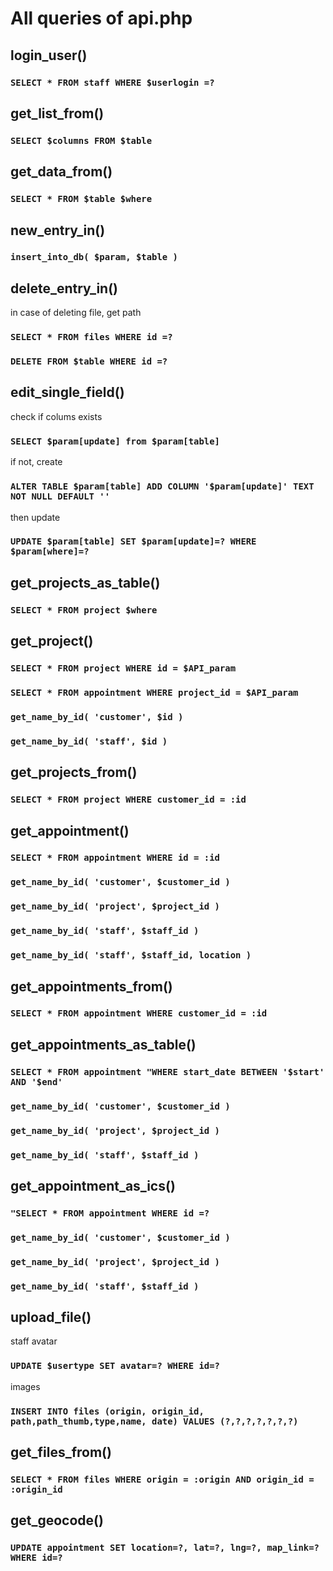 # All queries of api.php



 
## login_user()
### `SELECT * FROM staff WHERE $userlogin =?`


## get_list_from()
### `SELECT $columns FROM $table`


## get_data_from()
### `SELECT * FROM $table $where`


## new_entry_in()
### `insert_into_db( $param, $table )`


## delete_entry_in()
in case of deleting file, get path
### `SELECT * FROM files WHERE id =? `
### `DELETE FROM $table WHERE id =?`


## edit_single_field()
check if colums exists
### `SELECT $param[update] from $param[table]`
if not, create
### `ALTER TABLE $param[table] ADD COLUMN '$param[update]' TEXT NOT NULL DEFAULT ''`
then update
### `UPDATE $param[table] SET $param[update]=? WHERE $param[where]=?`


## get_projects_as_table()
### `SELECT * FROM project $where`


## get_project()
### `SELECT * FROM project WHERE id = $API_param`
### `SELECT * FROM appointment WHERE project_id = $API_param`
### `get_name_by_id( 'customer', $id )`
### `get_name_by_id( 'staff', $id )`


## get_projects_from()
### `SELECT * FROM project WHERE customer_id = :id`


## get_appointment()
### `SELECT * FROM appointment WHERE id = :id`
### `get_name_by_id( 'customer', $customer_id )`
### `get_name_by_id( 'project', $project_id )`
### `get_name_by_id( 'staff', $staff_id )`
### `get_name_by_id( 'staff', $staff_id, location )`


## get_appointments_from()
### `SELECT * FROM appointment WHERE customer_id = :id`


## get_appointments_as_table()
### `SELECT * FROM appointment "WHERE start_date BETWEEN '$start' AND '$end'`
### `get_name_by_id( 'customer', $customer_id )`
### `get_name_by_id( 'project', $project_id )`
### `get_name_by_id( 'staff', $staff_id )`

## get_appointment_as_ics()
### `"SELECT * FROM appointment WHERE id =?`
### `get_name_by_id( 'customer', $customer_id )`
### `get_name_by_id( 'project', $project_id )`
### `get_name_by_id( 'staff', $staff_id )`

## upload_file()
staff avatar
### `UPDATE $usertype SET avatar=? WHERE id=?`
images
### `INSERT INTO files (origin, origin_id, path,path_thumb,type,name, date) VALUES (?,?,?,?,?,?,?)`

## get_files_from()
### `SELECT * FROM files WHERE origin = :origin AND origin_id = :origin_id`


## get_geocode()
### `UPDATE appointment SET location=?, lat=?, lng=?, map_link=? WHERE id=?`
